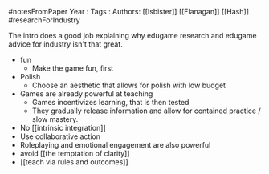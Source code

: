 #notesFromPaper
Year   :
Tags   :
Authors: [[Isbister]] [[Flanagan]] [[Hash]]
#researchForIndustry

The intro does a good job explaining why edugame research and edugame advice for industry isn't that great.

 - fun
   * Make the game fun, first
 - Polish
   * Choose an aesthetic that allows for polish with low budget
 - Games are already powerful at teaching
   * Games incentivizes learning, that is then tested
   * They gradually release information and allow for contained practice / slow mastery.
 - No [[intrinsic integration]]
 - Use collaborative action
 - Roleplaying and emotional engagement are also powerful
 - avoid [[the temptation of clarity]]
 - [[teach via rules and outcomes]]
